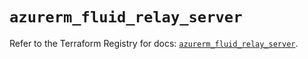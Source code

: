 # `azurerm_fluid_relay_server`

Refer to the Terraform Registry for docs: [`azurerm_fluid_relay_server`](https://registry.terraform.io/providers/hashicorp/azurerm/4.42.0/docs/resources/fluid_relay_server).
